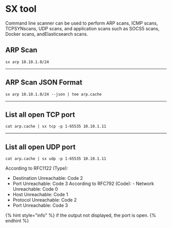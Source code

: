 # SX tool

Command line scanner can be used to perform ARP scans, ICMP scans, TCPSYNscans, UDP scans, and application scans such as SOCS5 scans, Docker scans, andElasticsearch scans.

## ARP Scan

```
sx arp 10.10.1.0/24
```

***

## ARP Scan JSON Format

```
sx arp 10.10.1.0/24 --json | tee arp.cache
```

***

## List all open TCP port

```
cat arp.cache | sx tcp -p 1-65535 10.10.1.11
```

***

## List all open UDP port

```
cat arp.cache | sx udp -p 1-65535 10.10.1.11
```

According to RFC1122 (Type):

* Destination Unreachable: Code 2
* Port Unreachable: Code 3 According to RFC792 (Code): - Network Unreachable: Code 0
* Host Unreachable: Code 1
* Protocol Unreachable: Code 2
* Port Unreachable: Code 3

{% hint style="info" %}
if the output not displayed, the port is open.
{% endhint %}

